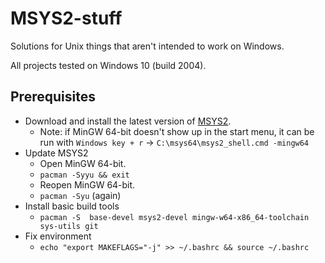 # MSYS2-stuff

Solutions for Unix things that aren't intended to work on Windows.

All projects tested on Windows 10 (build 2004).

## Prerequisites

- Download and install the latest version of [MSYS2](https://www.msys2.org/).
  - Note: if MinGW 64-bit doesn't show up in the start menu, it can be run with `Windows key + r` -> `C:\msys64\msys2_shell.cmd -mingw64`
- Update MSYS2
  - Open MinGW 64-bit.
  - `pacman -Syyu && exit`
  - Reopen MinGW 64-bit.
  - `pacman -Syu` (again)
- Install basic build tools
  - `pacman -S  base-devel msys2-devel mingw-w64-x86_64-toolchain sys-utils git`
- Fix environment
  - `echo "export MAKEFLAGS="-j" >> ~/.bashrc && source ~/.bashrc`
